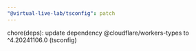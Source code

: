 ```yaml
---
"@virtual-live-lab/tsconfig": patch
---
```


chore(deps): update dependency @cloudflare/workers-types to ^4.20241106.0 (tsconfig)
